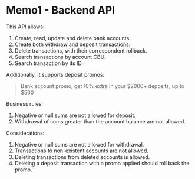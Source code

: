 # Memo1 - Backend API

This API allows:

1. Create, read, update and delete bank accounts.
2. Create both withdraw and deposit transactions.
3. Delete transactions, with their correspondent rollback.
4. Search transactions by account CBU.
5. Search transaction by its ID.

Additionally, it supports deposit promos:
> Bank account promo, get 10% extra in your $2000+ deposits, up to $500

Business rules:

1. Negative or null sums are not allowed for deposit.
2. Withdrawal of sums greater than the account balance are not allowed.

Considerations:

1. Negative or null sums are not allowed for withdrawal.
2. Transactions to non-existent accounts are not allowed.
3. Deleting transactions from deleted accounts is allowed.
4. Deleting a deposit transaction with a promo applied should roll back the promo.